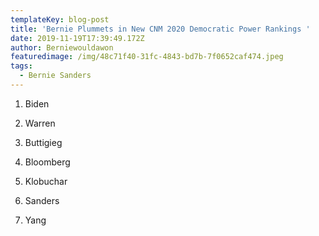```yaml
---
templateKey: blog-post
title: 'Bernie Plummets in New CNM 2020 Democratic Power Rankings '
date: 2019-11-19T17:39:49.172Z
author: Berniewouldawon
featuredimage: /img/48c71f40-31fc-4843-bd7b-7f0652caf474.jpeg
tags:
  - Bernie Sanders
---
```

1. Biden 

2. Warren 

3. Buttigieg 

4. Bloomberg 

5. Klobuchar 

6. Sanders 

7. Yang
